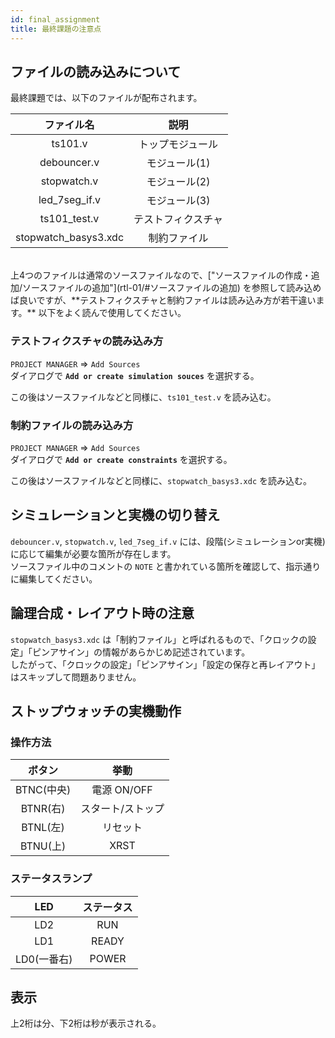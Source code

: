 ```yaml
---
id: final_assignment
title: 最終課題の注意点
---
```

## ファイルの読み込みについて
最終課題では、以下のファイルが配布されます。
  
|ファイル名|説明|
|:-:|:-:|
|ts101.v|トップモジュール|
|debouncer.v|モジュール(1)|
|stopwatch.v|モジュール(2)|
|led_7seg_if.v|モジュール(3)|
|ts101_test.v|テストフィクスチャ|
|stopwatch_basys3.xdc|制約ファイル|
<br>
上4つのファイルは通常のソースファイルなので、["ソースファイルの作成・追加/ソースファイルの追加"](rtl-01/#ソースファイルの追加) を参照して読み込めば良いですが、**テストフィクスチャと制約ファイルは読み込み方が若干違います。**  
以下をよく読んで使用してください。

### テストフィクスチャの読み込み方
`PROJECT MANAGER` => `Add Sources`  
ダイアログで **`Add or create simulation souces`** を選択する。  
  
この後はソースファイルなどと同様に、`ts101_test.v` を読み込む。  

### 制約ファイルの読み込み方
`PROJECT MANAGER` => `Add Sources`  
ダイアログで **`Add or create constraints`** を選択する。  
  
この後はソースファイルなどと同様に、`stopwatch_basys3.xdc` を読み込む。  

## シミュレーションと実機の切り替え
`debouncer.v`, `stopwatch.v`, `led_7seg_if.v` には、段階(シミュレーションor実機)に応じて編集が必要な箇所が存在します。  
ソースファイル中のコメントの `NOTE` と書かれている箇所を確認して、指示通りに編集してください。

## 論理合成・レイアウト時の注意
`stopwatch_basys3.xdc` は「制約ファイル」と呼ばれるもので、「クロックの設定」「ピンアサイン」の情報があらかじめ記述されています。  
したがって、「クロックの設定」「ピンアサイン」「設定の保存と再レイアウト」はスキップして問題ありません。  

## ストップウォッチの実機動作
### 操作方法
|ボタン|挙動|
|:-:|:-:|
|BTNC(中央)|電源 ON/OFF|
|BTNR(右)|スタート/ストップ|
|BTNL(左)|リセット|
|BTNU(上)|XRST|

### ステータスランプ
|LED|ステータス|
|:-:|:-:|
|LD2|RUN|
|LD1|READY|
|LD0(一番右)|POWER|

## 表示
上2桁は分、下2桁は秒が表示される。
